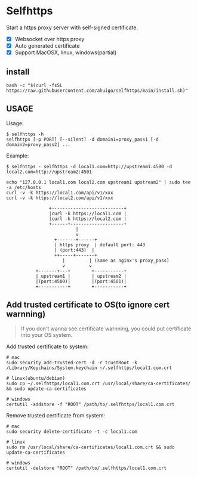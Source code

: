 # Selfhttps
Start a https proxy server with self-signed certificate.

- [x] Websocket over https proxy
- [x] Auto generated certificate
- [x] Support MacOSX, linux, windows(partial)

## install

    bash -c "$(curl -fsSL https://raw.githubusercontent.com/ahuigo/selfhttps/main/install.sh)"

## USAGE
Usage:
    
    $ selfhttps -h
    selfhttps [-p PORT] [--silent] -d domain1=proxy_pass1 [-d domain2=proxy_pass2] ...

Example:

    $ selfhttps - selfhttps -d local1.com=http://upstream1:4500 -d local2.com=http://upstream2:4501

    echo "127.0.0.1 local1.com local2.com upstream1 upstream2" | sudo tee -a /etc/hosts
    curl -v -k https://local1.com/api/v1/xxx
    curl -v -k https://local2.com/api/v1/xxx

                    +---------------------------+
                    |curl -k https://local1.com |
                    |curl -k https://local2.com |
                    +------+--------------------+
                              |
                              v 
                      +-------+------+
                      | https proxy  | default port: 443
                      | (port:443)  |  
                      ++-----+-------+  
                         |         | (same as nginx's proxy_pass)
                         v         v
               +-------+---+        +-----------+  
               | upstream1 |        | upstream2 |  
               |(port:4500)|        |(port:4501)|  
               +-----------+        +-----------+  
                   
## Add trusted certificate to OS(to ignore cert warnning)
> If you don't wanna see certificate warnning, you could put certificate into your OS system.

Add trusted certificate to system: 

    # mac
    sudo security add-trusted-cert -d -r trustRoot -k /Library/Keychains/System.keychain ~/.selfhttps/local1.com.crt 

    # linux(ubuntu/debian)
    sudo cp ~/.selfhttps/local1.com.crt /usr/local/share/ca-certificates/ && sudo update-ca-certificates

    # windows
    certutil -addstore -f "ROOT" /path/to/.selfhttps/local1.com.crt

Remove trusted certificate from system: 

    # mac
    sudo security delete-certificate -t -c local1.com 

    # linux
    sudo rm /usr/local/share/ca-certificates/local1.com.crt && sudo update-ca-certificates

    # windows
    certutil -delstore "ROOT" /path/to/.selfhttps/local1.com.crt
